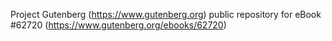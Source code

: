 Project Gutenberg (https://www.gutenberg.org) public repository for eBook #62720 (https://www.gutenberg.org/ebooks/62720)
